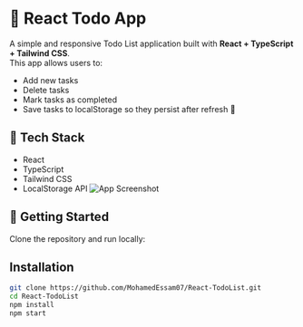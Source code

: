 # 📝 React Todo App

A simple and responsive Todo List application built with **React + TypeScript + Tailwind CSS**.  
This app allows users to:
- Add new tasks
- Delete tasks
- Mark tasks as completed
- Save tasks to localStorage so they persist after refresh 🚀

## 🔧 Tech Stack
- React
- TypeScript
- Tailwind CSS
- LocalStorage API
![App Screenshot](./src/assets/screenshot.png)
## 🚀 Getting Started
Clone the repository and run locally:

## Installation
```bash
git clone https://github.com/MohamedEssam07/React-TodoList.git
cd React-TodoList
npm install
npm start
